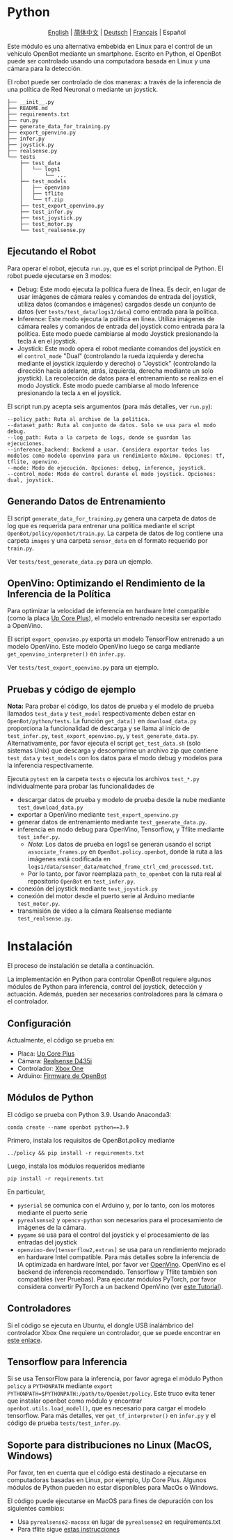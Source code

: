 # Python

<p align="center">
  <a href="README.md">English</a> |
  <a href="README.zh-CN.md">简体中文</a> |
  <a href="README.de-DE.md">Deutsch</a> |
  <a href="README.fr-FR.md">Français</a> |
  <span>Español</span>
</p>

Este módulo es una alternativa embebida en Linux para el control de un vehículo OpenBot mediante un smartphone. Escrito en Python, el OpenBot puede ser controlado usando una computadora basada en Linux y una cámara para la detección.

El robot puede ser controlado de dos maneras: a través de la inferencia de una política de Red Neuronal o mediante un joystick.

```
├── __init__.py
├── README.md
├── requirements.txt
├── run.py
├── generate_data_for_training.py
├── export_openvino.py
├── infer.py
├── joystick.py
├── realsense.py
└── tests
    ├── test_data
    │   └── logs1
    │       └── ...
    ├── test_models
    │   ├── openvino
    │   ├── tflite
    │   └── tf.zip
    ├── test_export_openvino.py
    ├── test_infer.py
    ├── test_joystick.py
    ├── test_motor.py
    └── test_realsense.py

```
## Ejecutando el Robot

Para operar el robot, ejecuta `run.py`, que es el script principal de Python. El robot puede ejecutarse en 3 modos:
- Debug: Este modo ejecuta la política fuera de línea. Es decir, en lugar de usar imágenes de cámara reales y comandos de entrada del joystick, utiliza datos (comandos e imágenes) cargados desde un conjunto de datos (ver `tests/test_data/logs1/data`) como entrada para la política.
- Inference: Este modo ejecuta la política en línea. Utiliza imágenes de cámara reales y comandos de entrada del joystick como entrada para la política. Este modo puede cambiarse al modo Joystick presionando la tecla `A` en el joystick.
- Joystick: Este modo opera el robot mediante comandos del joystick en el `control_mode` "Dual" (controlando la rueda izquierda y derecha mediante el joystick izquierdo y derecho) o "Joystick" (controlando la dirección hacia adelante, atrás, izquierda, derecha mediante un solo joystick). La recolección de datos para el entrenamiento se realiza en el modo Joystick. Este modo puede cambiarse al modo Inference presionando la tecla `A` en el joystick.

El script run.py acepta seis argumentos (para más detalles, ver `run.py`):
```
--policy_path: Ruta al archivo de la política.
--dataset_path: Ruta al conjunto de datos. Solo se usa para el modo debug.
--log_path: Ruta a la carpeta de logs, donde se guardan las ejecuciones.
--inference_backend: Backend a usar. Considera exportar todos los modelos como modelo openvino para un rendimiento máximo. Opciones: tf, tflite, openvino.
--mode: Modo de ejecución. Opciones: debug, inference, joystick.
--control_mode: Modo de control durante el modo joystick. Opciones: dual, joystick.
```
## Generando Datos de Entrenamiento
El script `generate_data_for_training.py` genera una carpeta de datos de log que es requerida para entrenar una política mediante el script `OpenBot/policy/openbot/train.py`. La carpeta de datos de log contiene una carpeta `images` y una carpeta `sensor_data` en el formato requerido por `train.py`.

Ver `tests/test_generate_data.py` para un ejemplo.

## OpenVino: Optimizando el Rendimiento de la Inferencia de la Política
Para optimizar la velocidad de inferencia en hardware Intel compatible (como la placa [Up Core Plus](https://up-board.org/upcoreplus/specifications/)), el modelo entrenado necesita ser exportado a OpenVino.

El script `export_openvino.py` exporta un modelo TensorFlow entrenado a un modelo OpenVino. Este modelo OpenVino luego se carga mediante `get_openvino_interpreter()` en `infer.py`.

Ver `tests/test_export_openvino.py` para un ejemplo.

## Pruebas y código de ejemplo

**Nota:** Para probar el código, los datos de prueba y el modelo de prueba llamados `test_data` y `test_model` respectivamente deben estar en `OpenBot/python/tests`. La función `get_data()` en `download_data.py` proporciona la funcionalidad de descarga y se llama al inicio de `test_infer.py`, `test_export_openvino.py`, y `test_generate_data.py`. Alternativamente, por favor ejecuta el script `get_test_data.sh` (solo sistemas Unix) que descarga y descomprime un archivo zip que contiene `test_data` y `test_models` con los datos para el modo debug y modelos para la inferencia respectivamente.

Ejecuta `pytest` en la carpeta `tests` o ejecuta los archivos `test_*.py` individualmente para probar las funcionalidades de

- descargar datos de prueba y modelo de prueba desde la nube mediante `test_download_data.py`
- exportar a OpenVino mediante `test_export_openvino.py`
- generar datos de entrenamiento mediante `test_generate_data.py`.
- inferencia en modo debug para OpenVino, Tensorflow, y Tflite mediante `test_infer.py`.
    - *Nota*: Los datos de prueba en logs1 se generan usando el script `associate_frames.py` en `OpenBot.policy.openbot`, donde la ruta a las imágenes está codificada en `logs1/data/sensor_data/matched_frame_ctrl_cmd_processed.txt`.
    - Por lo tanto, por favor reemplaza `path_to_openbot` con la ruta real al repositorio `OpenBot` en `test_infer.py`.
- conexión del joystick mediante `test_joystick.py`
- conexión del motor desde el puerto serie al Arduino mediante `test_motor.py`.
- transmisión de video a la cámara Realsense mediante `test_realsense.py`.

# Instalación
El proceso de instalación se detalla a continuación.

La implementación en Python para controlar OpenBot requiere algunos módulos de Python para inferencia, control del joystick, detección y actuación.
Además, pueden ser necesarios controladores para la cámara o el controlador.

## Configuración
Actualmente, el código se prueba en:
- Placa: [Up Core Plus](https://up-board.org/upcoreplus/specifications/)
- Cámara: [Realsense D435i](https://www.intelrealsense.com/depth-camera-d435i/)
- Controlador: [Xbox One](https://www.microsoft.com/en-gb/store/collections/xboxcontrollers?source=lp)
- Arduino: [Firmware de OpenBot](https://github.com/isl-org/OpenBot/blob/master/firmware/README.md)

## Módulos de Python

El código se prueba con Python 3.9. Usando Anaconda3:
```
conda create --name openbot python==3.9
```

Primero, instala los requisitos de OpenBot.policy mediante
```
../policy && pip install -r requirements.txt
```

Luego, instala los módulos requeridos mediante
```
pip install -r requirements.txt
```

En particular,
- `pyserial` se comunica con el Arduino y, por lo tanto, con los motores mediante el puerto serie
- `pyrealsense2` y `opencv-python` son necesarios para el procesamiento de imágenes de la cámara.
- `pygame` se usa para el control del joystick y el procesamiento de las entradas del joystick
- `openvino-dev[tensorflow2,extras]` se usa para un rendimiento mejorado en hardware Intel compatible. Para más detalles sobre la inferencia de IA optimizada en hardware Intel, por favor ver [OpenVino](https://docs.openvino.ai/latest/home.html). OpenVino es el backend de inferencia recomendado. Tensorflow y Tflite también son compatibles (ver Pruebas). Para ejecutar módulos PyTorch, por favor considera convertir PyTorch a un backend OpenVino (ver [este Tutorial](https://docs.openvino.ai/latest/openvino_docs_MO_DG_prepare_model_convert_model_Convert_Model_From_PyTorch.html)).

## Controladores
Si el código se ejecuta en Ubuntu, el dongle USB inalámbrico del controlador Xbox One requiere un controlador, que se puede encontrar en [este enlace](https://github.com/medusalix/xone).

## Tensorflow para Inferencia
Si se usa TensorFlow para la inferencia, por favor agrega el módulo Python `policy` a `PYTHONPATH` mediante `export PYTHONPATH=$PYTHONPATH:/path/to/OpenBot/policy`. Este truco evita tener que instalar openbot como módulo y encontrar `openbot.utils.load_model()`, que es necesario para cargar el modelo tensorflow. Para más detalles, ver `get_tf_interpreter()` en `infer.py` y el código de prueba `tests/test_infer.py`.

## Soporte para distribuciones no Linux (MacOS, Windows)

Por favor, ten en cuenta que el código está destinado a ejecutarse en computadoras basadas en Linux, por ejemplo, Up Core Plus. Algunos módulos de Python pueden no estar disponibles para MacOs o Windows.

El código puede ejecutarse en MacOS para fines de depuración con los siguientes cambios:
- Usa `pyrealsense2-macosx` en lugar de `pyrealsense2` en requirements.txt
- Para tflite sigue [estas instrucciones](https://github.com/milinddeore/TfLite-Standalone-build-Linux-MacOS)